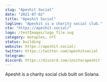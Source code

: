 ```yaml
---
slug: "Apeshit Social"
date: "2021-07-02"
title: "Apeshit Social"
logline: "Apeshit is a charity social club."
cta: "https://apeshit.social/"
logo: /testImages/logo_file.svg
category: metaplex, nft
status: building
website: https://apeshit.social/
twitter: https://twitter.com/apeshitsocial
telegram:
discord: https://discord.com/invite/apeshit
---
```


Apeshit is a charity social club built on Solana.
